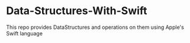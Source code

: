 # Data-Structures-With-Swift
This repo provides DataStructures and operations on them using Apple's  Swift language 
